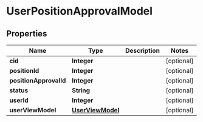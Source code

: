 

# UserPositionApprovalModel


## Properties

| Name | Type | Description | Notes |
|------------ | ------------- | ------------- | -------------|
|**cid** | **Integer** |  |  [optional] |
|**positionId** | **Integer** |  |  [optional] |
|**positionApprovalId** | **Integer** |  |  [optional] |
|**status** | **String** |  |  [optional] |
|**userId** | **Integer** |  |  [optional] |
|**userViewModel** | [**UserViewModel**](UserViewModel.md) |  |  [optional] |



